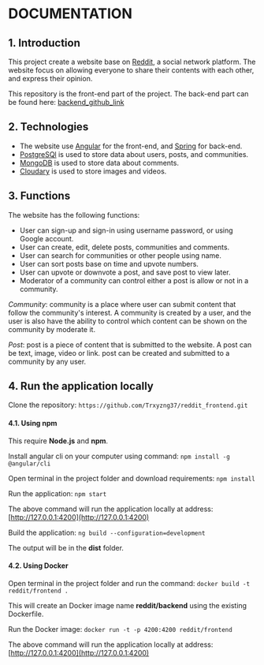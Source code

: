 # DOCUMENTATION

## 1. Introduction

This project create a website base on [Reddit](https://www.reddit.com), a social network platform. The website focus on allowing everyone to share their contents with each other, and express their opinion.

This repository is the front-end part of the project. The back-end part can be found here: [backend_github_link](https://github.com/Trxyzng37/spring)

## 2. Technologies

- The website use [Angular](https://angular.dev) for the front-end, and [Spring](https://spring.io) for back-end.
- [PostgreSQl](https://www.postgresql.org) is used to store data about users, posts, and communities.
- [MongoDB](https://www.mongodb.com) is used to store data about comments.
- [Cloudary](https://cloudinary.com) is used to store images and videos.

## 3. Functions

The website has the following functions:

- User can sign-up and sign-in using username password, or using Google account.
- User can create, edit, delete posts, communities and comments.
- User can search for communities or other people using name.
- User can sort posts base on time and upvote numbers.
- User can upvote or downvote a post, and save post to view later.
- Moderator of a community can control either a post is allow or not in a community.

*Community*: community is a place where user can submit content that follow the community's interest. A community is created by a user, and the user is also have the ability to control which content can be shown on the community by moderate it.

*Post*: post is a piece of content that is submitted to the website. A post can be text, image, video or link. post can be created and submitted to a community by any user.

## 4. Run the application locally

Clone the repository:
`https://github.com/Trxyzng37/reddit_frontend.git`

#### 4.1. Using npm
This require **Node.js** and **npm**.

Install angular cli on your computer using command:
`npm install -g @angular/cli`

Open terminal in the project folder and download requirements:
`npm install`

Run the application:
`npm start`

The above command will run the application locally at address: [http://127.0.0.1:4200](http://127.0.0.1:4200)

Build the application:
`ng build --configuration=development`

The output will be in the **dist** folder.

#### 4.2. Using Docker
Open terminal in the project folder and run the command:
`docker build -t reddit/frontend .`

This will create an Docker image name **reddit/backend** using the existing Dockerfile.

Run the Docker image:
`docker run -t -p 4200:4200 reddit/frontend`

The above command will run the application locally at address: [http://127.0.0.1:4200](http://127.0.0.1:4200)